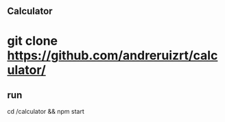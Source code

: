 ## Calculator
# git clone https://github.com/andreruizrt/calculator/

## run
cd /calculator && npm start
